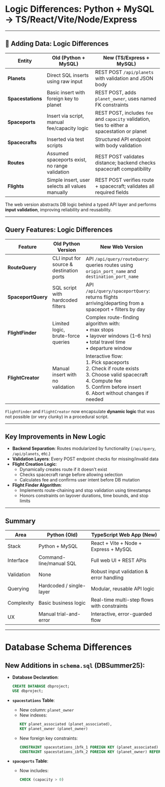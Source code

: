 # Logic Differences: Python + MySQL → TS/React/Vite/Node/Express

---

## 🔧 Adding Data: Logic Differences

| Entity           | Old (Python + MySQL)                              | New (TS/Express + MySQL)                                      |
|------------------|---------------------------------------------------|---------------------------------------------------------------|
| **Planets**       | Direct SQL inserts using raw input               | REST POST `/api/planets` with validation and JSON body        |
| **Spacestations** | Basic insert with foreign key to planet          | REST POST, adds `planet_owner`, uses named FK constraints     |
| **Spaceports**    | Insert via script, manual fee/capacity logic     | REST POST, includes `fee` and `capacity` validation, ties to either a spacestation or planet |
| **Spacecrafts**   | Inserted via test scripts                        | Structured API endpoint with body validation                  |
| **Routes**        | Assumed spaceports exist, no range validation    | REST POST validates distance; backend checks spacecraft compatibility |
| **Flights**       | Simple insert, user selects all values manually  | REST POST verifies route + spacecraft; validates all required fields |

The web version abstracts DB logic behind a typed API layer and performs **input validation**, improving reliability and reusability.

---

## Query Features: Logic Differences

| Feature           | Old Python Version                               | New Web Version                                              |
|------------------|---------------------------------------------------|-------------------------------------------------------------|
| **RouteQuery**    | CLI input for source & destination ports         | API `/api/query/routeQuery`: queries routes using `origin_port_name` and `destination_port_name` |
| **SpaceportQuery**| SQL script with hardcoded filters                | API `/api/query/spaceportQuery`: returns flights arriving/departing from a spaceport + filters by day |
| **FlightFinder**  | Limited logic, brute-force queries               | Complex route-finding algorithm with:<br>• max stops<br>• layover windows (1–6 hrs)<br>• total travel time<br>• departure window |
| **FlightCreator** | Manual insert with no validation                 | Interactive flow:<br>1. Pick spaceports<br>2. Check if route exists<br>3. Choose valid spacecraft<br>4. Compute fee<br>5. Confirm before insert<br>6. Abort without changes if needed |

`FlightFinder` and `FlightCreator` now encapsulate **dynamic logic** that was not possible (or very clunky) in a procedural script.

---

## Key Improvements in New Logic

- **Backend Separation**: Routes modularized by functionality (`/api/query`, `/api/planets`, etc.)
- **Validation Layers**: Every POST endpoint checks for missing/invalid data
- **Flight Creation Logic**:
  - Dynamically creates route if it doesn't exist
  - Checks spacecraft range before allowing selection
  - Calculates fee and confirms user intent before DB mutation
- **Flight Finder Algorithm**:
  - Implements route-chaining and stop validation using timestamps
  - Honors constraints on layover durations, time bounds, and stop limits

---

## Summary

| Area           | Python (Old)                      | TypeScript Web App (New)                  |
|----------------|-----------------------------------|-------------------------------------------|
| Stack          | Python + MySQL                   | React + Vite + Node + Express + MySQL     |
| Interface      | Command-line/manual SQL           | Full web UI + REST APIs                   |
| Validation     | None                              | Robust input validation & error handling  |
| Querying       | Hardcoded / single-layer          | Modular, reusable API logic               |
| Complexity     | Basic business logic              | Real-time multi-step flows with constraints |
| UX             | Manual trial-and-error            | Interactive, error-guarded flow           |

---

# Database Schema Differences

## New Additions in `schema.sql` (DBSummer25):
- **Database Declaration**:
  ```sql
  CREATE DATABASE dbproject;
  USE dbproject;
  ```

- **`spacestations` Table**:
  - New column: `planet_owner`
  - New indexes:
    ```sql
    KEY planet_associated (planet_associated),
    KEY planet_owner (planet_owner)
    ```
  - New foreign key constraints:
    ```sql
    CONSTRAINT spacestations_ibfk_1 FOREIGN KEY (planet_associated) REFERENCES planets (planet_name),
    CONSTRAINT spacestations_ibfk_2 FOREIGN KEY (planet_owner) REFERENCES planets (planet_name)
    ```

- **`spaceports` Table**:
  - Now includes:
    ```sql
    CHECK (capacity > 0)
    ```
